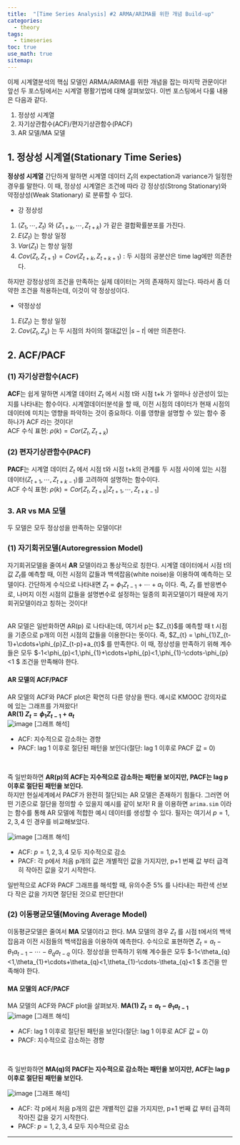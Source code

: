 ```yaml
---
title:  "[Time Series Analysis] #2 ARMA/ARIMA를 위한 개념 Build-up"
categories:
  - theory
tags:
  - timeseries
toc: true
use_math: true
sitemap: 
---
```


이제 시계열분석의 핵심 모델인 ARMA/ARIMA를 위한 개념을 잡는 마지막 관문이다! 앞선 두 포스팅에서는 시계열 평활기법에 대해 살펴보았다. 이번 포스팅에서 다룰 내용은 다음과 같다.
 1. 정상성 시계열
 2. 자기상관함수(ACF)/편자기상관함수(PACF)
 3. AR 모델/MA 모델


## 1. 정상성 시계열(Stationary Time Series)
**정상성 시계열** 간단하게 말하면 시계열 데이터 ${Z_{t}}$의 expectation과 variance가 일정한 경우를 말한다. 이 때, 정상성 시계열은 조건에 따라 강 정상성(Strong Stationary)와 약정상성(Weak Stationary)
로 분류할 수 있다.
 + 강 정상성
  1) $(Z_{1},\cdots,Z_{t})$ 와 $(Z_{1+k},\cdots,Z_{t+k})$ 가 같은 결합확률분포를 가진다.
  2) $E(Z_{t})$ 는 항상 일정
  3) $Var(Z_{t})$ 는 항상 일정
  4) $Cov(Z_{t},Z_{t+1}) = Cov(Z_{t+k},Z_{t+k+1})$ : 두 시점의 공분산은 time lag에만 의존한다.
  
하지만 강정상성의 조건을 만족하는 실제 데이터는 거의 존재하지 않는다. 따라서 좀 더 약한 조건을 적용하는데, 이것이 약 정상성이다.
 + 약정상성
  1) $E(Z_{t})$ 는 항상 일정
  2) $Cov(Z_{t},Z_{s})$ 는 두 시점의 차이의 절대값인 $|s-t|$ 에만 의존한다.
  

## 2. ACF/PACF

### (1) 자기상관함수(ACF)
**ACF**는 쉽게 말하면 시계열 데이터 ${Z_{t}}$ 에서 시점 t와 시점 t+k 가 얼마나 상관성이 있는지를 나타내는 함수이다. 시계열데이터분석을 할 때, 이전 시점의 데이터가 현재 시점의
데이터에 미치는 영향을 파악하는 것이 중요하다. 이를 영향을 설명할 수 있는 함수 중 하나가 ACF 라는 것이다!
<br>
ACF 수식 표현: $\rho(k) = Cor(Z_{t},Z_{t+k})$ 

### (2) 편자기상관함수(PACF)
**PACF**는 시계열 데이터 ${Z_{t}}$ 에서 시점 t와 시점 t+k의 관계를 두 시점 사이에 있는 시점 데이터($Z_{t+1},\cdots,Z_{t+k-1}$)를 고려하여 설명하는 함수이다.
<br>
ACF 수식 표현: $\rho(k) = Cor[Z_{t},Z_{t+k}|Z_{t+1},\cdots,Z_{t+k-1}]$ 


### 3. AR vs MA 모델
두 모델은 모두 정상성을 만족하는 모델이다!

### (1) 자기회귀모델(Autoregression Model)
자기회귀모델을 줄여서 **AR** 모델이라고 통상적으로 칭한다. 시계열 데이터에서 시점 t의 값 $Z_{t}$를 예측할 때, 이전 시점의 값들과 백색잡음(white noise)을 이용하여 예측하는 모델이다.
간단하게 수식으로 나타내면 $Z_{t} = \phi_{1}Z_{t-1}+\cdots+a_{t}$ 이다. 즉, $Z_{t}$ 를 반응변수로, 나머지 이전 시점의 값들을 설명변수로 설정하는 일종의 회귀모델이기 때문에 자기회귀모델이라고 칭하는 것이다!

<br>
AR 모델은 일반화하면 AR(p) 로 나타내는데, 여기서 p는 $Z_{t}$를 예측할 때 t 시점을 기준으로 p개의 이전 시점의 값들을 이용한다는 뜻이다. 즉, $Z_{t} = \phi_{1}Z_{t-1}+\cdots+\phi_{p}Z_{t-p}+a_{t}$ 를 만족한다. 이 때, 정상성을 만족하기 위해 계수들은 모두 $-1<\phi_{p}<1,\phi_{1}+\cdots+\phi_{p}<1,\phi_{1}-\cdots-\phi_{p}<1 $ 조건을 만족해야 한다.

#### AR 모델의 ACF/PACF
AR 모델의 ACF와 PACF plot은 확연히 다른 양상을 띈다. 예시로 KMOOC 강의자료에 있는 그래프를 가져왔다! <br>
**AR(1) $Z_{t}=\phi_{1}Z_{t-1}+a_{t}$** <br>
![image](/assets/AR(1).jpg)
[그래프 해석]
 + ACF: 지수적으로 감소하는 경향
 + PACF: lag 1 이후로 절단된 패턴을 보인다(절단: lag 1 이후로 PACF 값 = 0)
 <br>
 
 즉 일반화하면 **AR(p)의 ACF는 지수적으로 감소하는 패턴을 보이지만, PACF는 lag p 이후로 절단된 패턴을 보인다.** <br>
 하지만 현실세계에서 PACF가 완전히 절단되는 AR 모델은 존재하기 힘들다. 그러면 어떤 기준으로 절단을 정의할 수 있을지 예시를 같이 보자! R 을 이용하면 `arima.sim` 이라는 함수를 통해
 AR 모델에 적합한 예시 데이터를 생성할 수 있다. 필자는 여기서 $p = 1, 2, 3, 4$ 인 경우를 비교해보았다.
 
 ![image](/assets/AR.png)
 [그래프 해석]
  + ACF: $p = 1, 2, 3, 4$ 모두 지수적으로 감소
  + PACF: 각 p에서 처음 p개의 값은 개별적인 값을 가지지만, p+1 번째 값 부터 급격히 작아진 값을 갖기 시작한다. <br>
  
 일반적으로 ACF와 PACF 그래프를 해석할 때, 유의수준 5% 를 나타내는 파란색 선보다 작은 값을 가지면 절단된 것으로 판단한다!
 
### (2) 이동평균모델(Moving Average Model)
이동평균모델은 줄여서 **MA** 모델이라고 한다. MA 모델의 경우 $Z_{t}$ 를 시점 t에서의 백색잡음과 이전 시점들의 백색잡음을 이용하여 예측한다. 수식으로 표현하면 
$Z_{t} = a_{t}-\theta_{1}a_{t-1}-\cdots-\theta_{q}a_{t-q}$ 이다. 정상성을 만족하기 위해 계수들은 모두 $-1<\theta_{q}<1,\theta_{1}+\cdots+\theta_{q}<1,\theta_{1}-\cdots-\theta_{q}<1 $ 조건을 만족해야 한다.

#### MA 모델의 ACF/PACF
MA 모델의 ACF와 PACF plot을 살펴보자.
**MA(1) $Z_{t}=a_{t}-\theta_{1}a_{t-1}$** <br>
![image](/assets/MA(1).jpg)
[그래프 해석]
 + ACF: lag 1 이후로 절단된 패턴을 보인다(절단: lag 1 이후로 ACF 값 = 0)
 + PACF: 지수적으로 감소하는 경향
 <br>
 
 즉 일반화하면 **MA(q)의 PACF는 지수적으로 감소하는 패턴을 보이지만, ACF는 lag p 이후로 절단된 패턴을 보인다.** <br>
 
 ![image](/assets/MA.png)
 [그래프 해석]
  + ACF: 각 p에서 처음 p개의 값은 개별적인 값을 가지지만, p+1 번째 값 부터 급격히 작아진 값을 갖기 시작한다. 
  + PACF: $p = 1, 2, 3, 4$ 모두 지수적으로 감소 <br>
  
---
